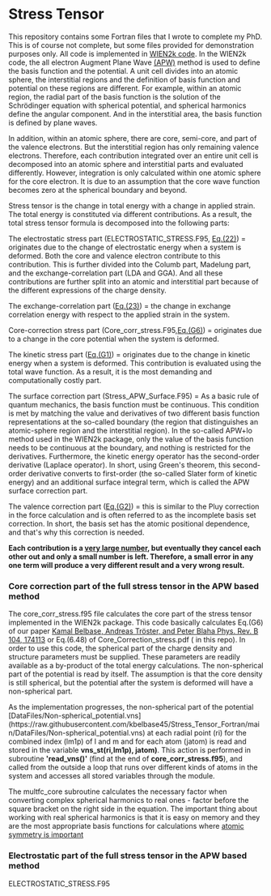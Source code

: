 # Stress Tensor

This repository contains some Fortran files that I wrote to complete my PhD. This is of course not complete, but some files provided for demonstration purposes only. All code is implemented in [WIEN2k code](http://susi.theochem.tuwien.ac.at/). In the WIEN2k code, the all electron Augment Plane Wave [(APW)](https://en.wikipedia.org/wiki/Linearized_augmented-plane-wave_method) method is used to define the basis function and the potential. A unit cell divides into an atomic sphere, the interstitial regions and the definition of basis function and potential on these regions are different. For example, within an atomic region, the radial part of the basis function is the solution of the Schrödinger equation with spherical potential, and spherical harmonics define the angular component. And in the interstitial area, the basis function is defined by plane waves.<br>

In addition, within an atomic sphere, there are core, semi-core, and part of the valence electrons. But the interstitial region has only remaining valence electrons. Therefore, each contribution integrated over an entire unit cell is decomposed into an atomic sphere and interstitial parts and evaluated differently. However, integration is only calculated within one atomic sphere for the core electron. It is due to an assumption that the core wave function becomes zero at the spherical boundary and beyond. <br>

Stress tensor is the change in total energy with a change in applied strain. The total energy is constituted via different contributions. As a result, the total stress tensor formula is decomposed into the following parts:<br>

The electrostatic stress part (ELECTROSTATIC_STRESS.F95, [Eq.(22)](https://publik.tuwien.ac.at/files/publik_298962.pdf))  = originates due to the change of electrostatic energy when a system is deformed.  Both the core and valence electron contribute to this contribution. This is further divided into the Columb part, Madelung part, and the exchange-correlation part (LDA and GGA). And all these contributions are further split into an atomic and interstitial part because of the different expressions of the charge density.<br>

The exchange-correlation part ([Eq.(23)](https://publik.tuwien.ac.at/files/publik_298962.pdf)) = the change in exchange correlation energy with respect to the applied strain in the system.

Core-correction stress part (Core_corr_stress.F95,[Eq.(G6)](https://publik.tuwien.ac.at/files/publik_298962.pdf)) = originates due to a change in the core potential when the system is deformed. <br>

The kinetic stress part ([Eq.(G1)](https://publik.tuwien.ac.at/files/publik_298962.pdf))  = originates due to the change in kinetic energy when a system is deformed. This contribution is evaluated using the total wave function. As a result, it is the most demanding and computationally costly part.<br>

The surface correction part (Stress_APW_Surface.F95) = As a basic rule of quantum mechanics, the basis function must be continuous. This condition is met by matching the value and derivatives of two different basis function representations at the so-called boundary (the region that distinguishes an atomic-sphere region and the interstitial region). In the so-called APW+lo method used in the WIEN2k package, only the value of the basis function needs to be continuous at the boundary, and nothing is restricted for the derivatives. Furthermore,  the kinetic energy operator has the second-order derivative (Laplace operator). In short, using Green's theorem, this second-order derivative converts to first-order (the so-called Slater form of kinetic energy) and an additional surface integral term, which is called the APW surface correction part.<br>

The valence correction part ([Eq.(G2)](https://publik.tuwien.ac.at/files/publik_298962.pdf)) = this is similar to the Pluy correction in the force calculation and is often referred to as the incomplete basis set correction. In short, the basis set has the atomic positional dependence, and that's why this correction is needed.<br>

<b>Each contribution is a [very large number](https://github.com/kbelbase45/Stress_Tensor_Fortran/blob/main/Presentation/different_component_stress.png), but eventually they cancel each other out and only a small number is left. Therefore, a small error in any one term will produce a very different result and a very wrong result.</b>


<h3>Core correction part of the full stress tensor in the APW based method</h3>

The core_corr_stress.f95 file calculates the core part of the stress 
    tensor implemented in the WIEN2k package. This code basically calculates 
    Eq.(G6) of our paper [Kamal Belbase, Andreas Tröster, and Peter Blaha 
    Phys. Rev. B 104, 174113](https://publik.tuwien.ac.at/files/publik_298962.pdf) or Eq.(6.48) of Core_Correction_stress.pdf (
    in this repo). In order to use this code, the spherical part 
    of the charge density and structure parameters must be supplied. These 
    parameters are readily available as a by-product of the total energy 
    calculations. The non-spherical part of the potential is read 
    by itself. The assumption is that the core density is still spherical, 
    but the potential after the system is deformed will have a non-spherical part.
     
<p>As the implementation progresses, the non-spherical part of the potential [DataFiles/Non-spherical_potential.vns](https://raw.githubusercontent.com/kbelbase45/Stress_Tensor_Fortran/main/DataFiles/Non-spherical_potential.vns) at each radial point (ri) for the combined index (lm1p) of l and m and for each atom (jatom) is read and stored in the variable <b>vns_st(ri,lm1p), jatom)</b>. This action is performed in subroutine <b>'read_vns()'</b> (find at the end of <b>core_corr_stress.f95</b>), and called from the outside a loop that runs over different kinds of atoms in the system and accesses all stored variables through the module. </p>

The multfc_core subroutine calculates the necessary factor when converting complex spherical harmonics to real ones - factor before the square bracket on the right side in the equation. The important thing about working with real spherical harmonics is that it is easy on memory and they are the most appropriate basis functions for calculations where [atomic symmetry is important](https://docs.abinit.org/theory/spherical_harmonics/)<br>

<!---
for m > 0 <br>
![\Large y^l_m=\frac{(-1)^m}{\sqrt(2)}(Y_{|m|}^l-Y_{|m|}^{l*})](https://latex.codecogs.com/svg.latex?\Large&space;y^l_m=\frac{(-1)^m}{\sqrt(2)}(Y_{m}^l+Y_{m}^{l*}) ) 
      
for m < 0 <br>  
![\Large y^l_m=\frac{(-1)^m}{i\sqrt(2)}(Y_{|m|}^l-Y_{|m|}^{l*})](https://latex.codecogs.com/svg.latex?\Large&space;y^l_m=\frac{(-1)^m}{i\sqrt(2)}(Y_{|m|}^l-Y_{|m|}^{l*}) ) 

for m = 0 <br>  
![\Large y^l_m=Y_{0}^l](https://latex.codecogs.com/svg.latex?\Large&space;y^l_m=Y_{0}^l ) 
--->

<h3>Electrostatic part of the full stress tensor in the APW based method</h3>
 ELECTROSTATIC_STRESS.F95 <br>

    
     

